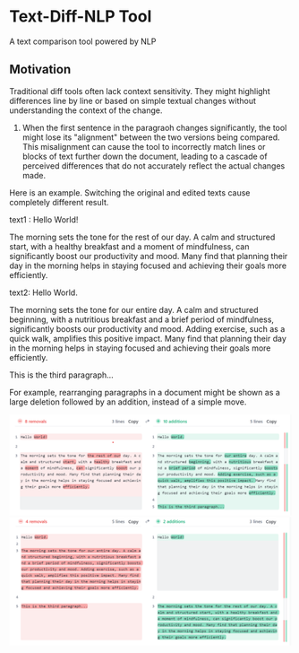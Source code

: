 # Text-Diff-NLP Tool
A text comparison tool powered by NLP

## Motivation 
Traditional diff tools often lack context sensitivity. They might highlight differences line by line or based on simple textual changes without understanding the context of the change. <br>

1. When the first sentence in the paragraoh changes significantly, the tool might lose its "alignment" between the two versions being compared. This misalignment can cause the tool to incorrectly match lines or blocks of text further down the document, leading to a cascade of perceived differences that do not accurately reflect the actual changes made.

Here is an example. Switching the original and edited texts cause completely different result.

text1 :
Hello World!

The morning sets the tone for the rest of our day. A calm and structured start, with a healthy breakfast and a moment of mindfulness, can significantly boost our productivity and mood. Many find that planning their day in the morning helps in staying focused and achieving their goals more efficiently.

text2:
Hello World.

The morning sets the tone for our entire day. A calm and structured beginning, with a nutritious breakfast and a brief period of mindfulness, significantly boosts our productivity and mood. Adding exercise, such as a quick walk, amplifies this positive impact. Many find that planning their day in the morning helps in staying focused and achieving their goals more efficiently.

This is the third paragraph...

For example, rearranging paragraphs in a document might be shown as a large deletion followed by an addition, instead of a simple move.

![Image](images/diffchecker.png)
![Image](images/diffchecker2.png)
